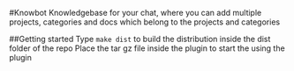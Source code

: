 #Knowbot
Knowledgebase for your chat, where you can add multiple projects, categories and docs which belong to the projects and categories

##Getting started
Type `make dist` to build the distribution inside the dist folder of the repo
Place the tar gz file inside the plugin to start the using the plugin
